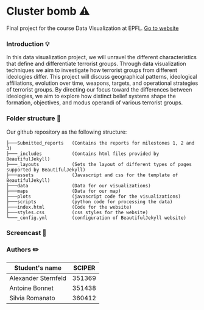 # Cluster bomb :warning:
Final project for the course Data Visualization at EPFL. [Go to website](https://com-480-data-visualization.github.io/project-2023-yeravizard/)

### Introduction :bulb:
In this data visualization project, we will unravel the different characteristics that define and differentiate terrorist groups. Through data visualization techniques we aim to investigate how terrorist groups from different ideologies differ. This project will discuss geographical patterns, ideological affiliations, evolution over time, weapons, targets, and operational strategies of terrorist groups. By directing our focus toward the differences between ideologies, we aim to explore how distinct belief systems shape the formation, objectives, and modus operandi of various terrorist groups.

### Folder structure :file_folder:
Our github repository as the following structure:
```       
├───Submitted_reports   (Contains the reports for milestones 1, 2 and 3)
├───_includes           (Contains html files provided by BeautifulJekyll)
├───_layouts            (Sets the layout of different types of pages supported by BeautifulJekyll)
├───assets              (Javascript and css for the template of BeautifulJekyll)
├───data                (Data for our visualizations)
├───maps                (Data for our map)
├───plots               (javascript code for the visualizations)
├───scripts             (python code for processing the data)
├───index.html          (Code for the website)
├───styles.css          (css styles for the website)
└───_config.yml         (configuration of BeautifulJekyll website)
```

### Screencast :movie_camera:


### Authors :pencil2:

| Student's name | SCIPER |
| -------------- | ------ |
| Alexander Sternfeld | 351369 |
| Antoine Bonnet | 351438 |
| Silvia Romanato | 360412 |



